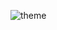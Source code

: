 ![theme](https://user-images.githubusercontent.com/42955212/73587049-3d5e4880-446b-11ea-9987-e6ff4e0bbbf0.png)
